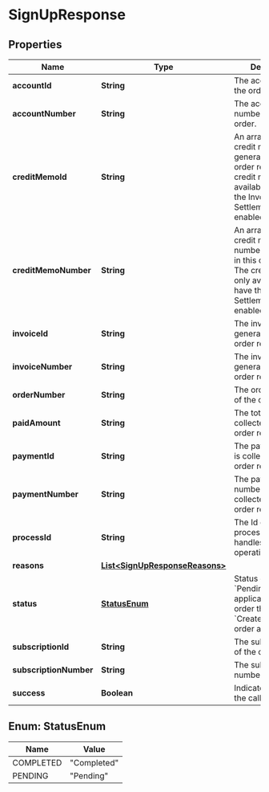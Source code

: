 

# SignUpResponse


## Properties

| Name | Type | Description | Notes |
|------------ | ------------- | ------------- | -------------|
|**accountId** | **String** | The account id for the order. |  [optional] |
|**accountNumber** | **String** | The account number for the order. |  [optional] |
|**creditMemoId** | **String** | An array of the credit memo id generated in this order request. The credit memo is only available if you have the Invoice Settlement feature enabled. |  [optional] |
|**creditMemoNumber** | **String** | An array of the credit memo numbers generated in this order request. The credit memo is only available if you have the Invoice Settlement feature enabled. |  [optional] |
|**invoiceId** | **String** | The invoice id generated in this order request |  [optional] |
|**invoiceNumber** | **String** | The invoice number generated in this order request |  [optional] |
|**orderNumber** | **String** | The order number of the order created. |  [optional] |
|**paidAmount** | **String** | The total amount collected in this order request. |  [optional] |
|**paymentId** | **String** | The payment id that is collected in this order request. |  [optional] |
|**paymentNumber** | **String** | The payment number that is collected in this order request. |  [optional] |
|**processId** | **String** | The Id of the process that handles the operation.  |  [optional] |
|**reasons** | [**List&lt;SignUpResponseReasons&gt;**](SignUpResponseReasons.md) |  |  [optional] |
|**status** | [**StatusEnum**](#StatusEnum) | Status of the order. &#x60;Pending&#x60; is only applicable for an order that contains a &#x60;CreateSubscription&#x60; order action. |  [optional] |
|**subscriptionId** | **String** | The subscription id of the order. |  [optional] |
|**subscriptionNumber** | **String** | The subscription number of the order. |  [optional] |
|**success** | **Boolean** | Indicates whether the call succeeded.  |  [optional] |



## Enum: StatusEnum

| Name | Value |
|---- | -----|
| COMPLETED | &quot;Completed&quot; |
| PENDING | &quot;Pending&quot; |



